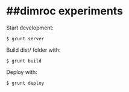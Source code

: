 ##dimroc experiments
======

Start development:

```shell
$ grunt server
```

Build dist/ folder with:

```shell
$ grunt build
```

Deploy with:

```shell
$ grunt deploy
```
